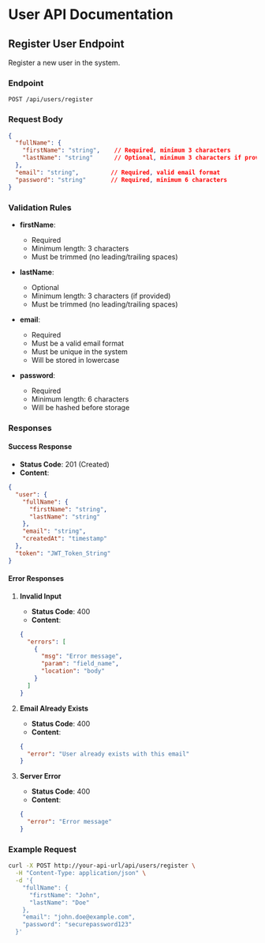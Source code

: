 # User API Documentation

## Register User Endpoint

Register a new user in the system.

### Endpoint

```
POST /api/users/register
```

### Request Body

```json
{
  "fullName": {
    "firstName": "string",    // Required, minimum 3 characters
    "lastName": "string"      // Optional, minimum 3 characters if provided
  },
  "email": "string",         // Required, valid email format
  "password": "string"       // Required, minimum 6 characters
}
```

### Validation Rules

- **firstName**: 
  - Required
  - Minimum length: 3 characters
  - Must be trimmed (no leading/trailing spaces)

- **lastName**:
  - Optional
  - Minimum length: 3 characters (if provided)
  - Must be trimmed (no leading/trailing spaces)

- **email**:
  - Required
  - Must be a valid email format
  - Must be unique in the system
  - Will be stored in lowercase

- **password**:
  - Required
  - Minimum length: 6 characters
  - Will be hashed before storage

### Responses

#### Success Response

- **Status Code**: 201 (Created)
- **Content**:
```json
{
  "user": {
    "fullName": {
      "firstName": "string",
      "lastName": "string"
    },
    "email": "string",
    "createdAt": "timestamp"
  },
  "token": "JWT_Token_String"
}
```

#### Error Responses

1. **Invalid Input**
   - **Status Code**: 400
   - **Content**:
   ```json
   {
     "errors": [
       {
         "msg": "Error message",
         "param": "field_name",
         "location": "body"
       }
     ]
   }
   ```

2. **Email Already Exists**
   - **Status Code**: 400
   - **Content**:
   ```json
   {
     "error": "User already exists with this email"
   }
   ```

3. **Server Error**
   - **Status Code**: 400
   - **Content**:
   ```json
   {
     "error": "Error message"
   }
   ```

### Example Request

```bash
curl -X POST http://your-api-url/api/users/register \
  -H "Content-Type: application/json" \
  -d '{
    "fullName": {
      "firstName": "John",
      "lastName": "Doe"
    },
    "email": "john.doe@example.com",
    "password": "securepassword123"
  }'
``` 